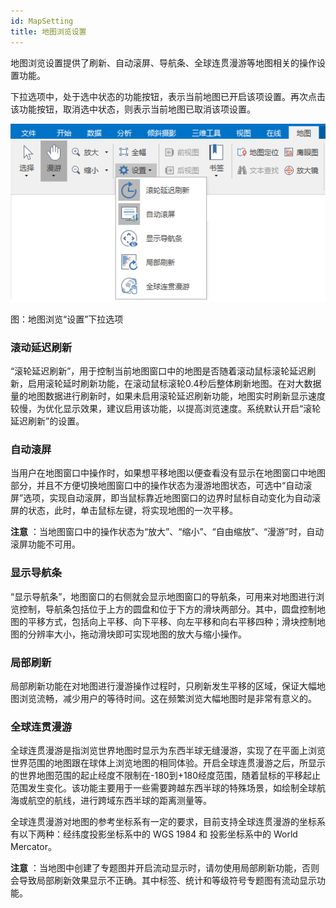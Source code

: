 ```yaml
---
id: MapSetting
title: 地图浏览设置
---
```

地图浏览设置提供了刷新、自动滚屏、导航条、全球连贯漫游等地图相关的操作设置功能。

下拉选项中，处于选中状态的功能按钮，表示当前地图已开启该项设置。再次点击该功能按钮，取消选中状态，则表示当前地图已取消该项设置。

![地图浏览设置](img/MapSetting.png)  

图：地图浏览“设置”下拉选项  
  
### 滚动延迟刷新

“滚轮延迟刷新”，用于控制当前地图窗口中的地图是否随着滚动鼠标滚轮延迟刷新，启用滚轮延时刷新功能，在滚动鼠标滚轮0.4秒后整体刷新地图。在对大数据量的地图数据进行刷新时，如果未启用滚轮延迟刷新功能，地图实时刷新显示速度较慢，为优化显示效果，建议启用该功能，以提高浏览速度。系统默认开启“滚轮延迟刷新”的设置。

### 自动滚屏

当用户在地图窗口中操作时，如果想平移地图以便查看没有显示在地图窗口中地图部分，并且不方便切换地图窗口中的操作状态为漫游地图状态，可选中“自动滚屏”选项，实现自动滚屏，即当鼠标靠近地图窗口的边界时鼠标自动变化为自动滚屏的状态，此时，单击鼠标左键，将实现地图的一次平移。

**注意** ：当地图窗口中的操作状态为“放大”、“缩小”、“自由缩放”、“漫游”时，自动滚屏功能不可用。

### 显示导航条

“显示导航条”，地图窗口的右侧就会显示地图窗口的导航条，可用来对地图进行浏览控制，导航条包括位于上方的圆盘和位于下方的滑块两部分。其中，圆盘控制地图的平移方式，包括向上平移、向下平移、向左平移和向右平移四种；滑块控制地图的分辨率大小，拖动滑块即可实现地图的放大与缩小操作。

### 局部刷新

局部刷新功能在对地图进行漫游操作过程时，只刷新发生平移的区域，保证大幅地图浏览流畅，减少用户的等待时间。这在频繁浏览大幅地图时是非常有意义的。

### 全球连贯漫游

全球连贯漫游是指浏览世界地图时显示为东西半球无缝漫游，实现了在平面上浏览世界范围的地图跟在球体上浏览地图的相同体验。开启全球连贯漫游之后，所显示的世界地图范围的起止经度不限制在-180到+180经度范围，随着鼠标的平移起止范围发生变化。该功能主要用于一些需要跨越东西半球的特殊场景，如绘制全球航海或航空的航线，进行跨域东西半球的距离测量等。

全球连贯漫游对地图的参考坐标系有一定的要求，目前支持全球连贯漫游的坐标系有以下两种：经纬度投影坐标系中的 WGS 1984 和 投影坐标系中的 World
Mercator。

**注意** ：当地图中创建了专题图并开启流动显示时，请勿使用局部刷新功能，否则会导致局部刷新效果显示不正确。其中标签、统计和等级符号专题图有流动显示功能。


